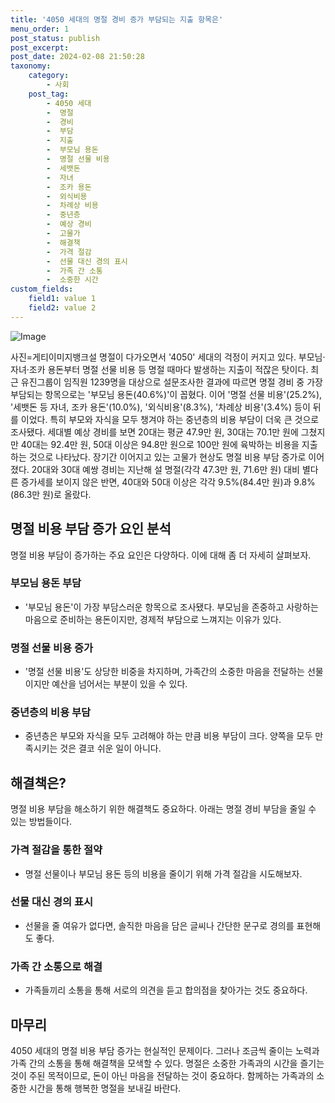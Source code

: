 ```yaml
---
title: '4050 세대의 명절 경비 증가 부담되는 지출 항목은'
menu_order: 1
post_status: publish
post_excerpt: 
post_date: 2024-02-08 21:50:28
taxonomy:
    category:
        - 사회
    post_tag:
        - 4050 세대
        -  명절
        -  경비
        -  부담
        -  지출
        -  부모님 용돈
        -  명절 선물 비용
        -  세뱃돈
        -  자녀
        -  조카 용돈
        -  외식비용
        -  차례상 비용
        -  중년층
        -  예상 경비
        -  고물가
        -  해결책
        -  가격 절감
        -  선물 대신 경의 표시
        -  가족 간 소통
        -  소중한 시간
custom_fields:
    field1: value 1
    field2: value 2
---
```


![Image](https://imgnews.pstatic.net/image/656/2024/02/08/0000079266_001_20240208174701561.jpg?type=w647)

사진=게티이미지뱅크설 명절이 다가오면서 '4050' 세대의 걱정이 커지고 있다. 부모님·자녀·조카 용돈부터 명절 선물 비용 등 명절 때마다 발생하는 지출이 적잖은 탓이다. 최근 유진그룹이 임직원 1239명을 대상으로 설문조사한 결과에 따르면 명절 경비 중 가장 부담되는 항목으로는 '부모님 용돈(40.6%)'이 꼽혔다. 이어 '명절 선물 비용'(25.2%), '세뱃돈 등 자녀, 조카 용돈'(10.0%), '외식비용'(8.3%), '차례상 비용'(3.4%) 등이 뒤를 이었다. 특히 부모와 자식을 모두 챙겨야 하는 중년층의 비용 부담이 더욱 큰 것으로 조사됐다. 세대별 예상 경비를 보면 20대는 평균 47.9만 원, 30대는 70.1만 원에 그쳤지만 40대는 92.4만 원, 50대 이상은 94.8만 원으로 100만 원에 육박하는 비용을 지출하는 것으로 나타났다. 장기간 이어지고 있는 고물가 현상도 명절 비용 부담 증가로 이어졌다. 20대와 30대 예쌍 경비는 지난해 설 명절(각각 47.3만 원, 71.6만 원) 대비 별다른 증가세를 보이지 않은 반면, 40대와 50대 이상은 각각 9.5%(84.4만 원)과 9.8%(86.3만 원)로 올랐다.
## 명절 비용 부담 증가 요인 분석
명절 비용 부담이 증가하는 주요 요인은 다양하다. 이에 대해 좀 더 자세히 살펴보자.
### 부모님 용돈 부담
- '부모님 용돈'이 가장 부담스러운 항목으로 조사됐다. 부모님을 존중하고 사랑하는 마음으로 준비하는 용돈이지만, 경제적 부담으로 느껴지는 이유가 있다.
### 명절 선물 비용 증가
- '명절 선물 비용'도 상당한 비중을 차지하며, 가족간의 소중한 마음을 전달하는 선물이지만 예산을 넘어서는 부분이 있을 수 있다.
### 중년층의 비용 부담
- 중년층은 부모와 자식을 모두 고려해야 하는 만큼 비용 부담이 크다. 양쪽을 모두 만족시키는 것은 결코 쉬운 일이 아니다.
## 해결책은?
명절 비용 부담을 해소하기 위한 해결책도 중요하다. 아래는 명절 경비 부담을 줄일 수 있는 방법들이다.
### 가격 절감을 통한 절약
- 명절 선물이나 부모님 용돈 등의 비용을 줄이기 위해 가격 절감을 시도해보자.
### 선물 대신 경의 표시
- 선물을 줄 여유가 없다면, 솔직한 마음을 담은 글씨나 간단한 문구로 경의를 표현해도 좋다.
### 가족 간 소통으로 해결
- 가족들끼리 소통을 통해 서로의 의견을 듣고 합의점을 찾아가는 것도 중요하다.
## 마무리
4050 세대의 명절 비용 부담 증가는 현실적인 문제이다. 그러나 조금씩 줄이는 노력과 가족 간의 소통을 통해 해결책을 모색할 수 있다. 명절은 소중한 가족과의 시간을 즐기는 것이 주된 목적이므로, 돈이 아닌 마음을 전달하는 것이 중요하다. 함께하는 가족과의 소중한 시간을 통해 행복한 명절을 보내길 바란다.
